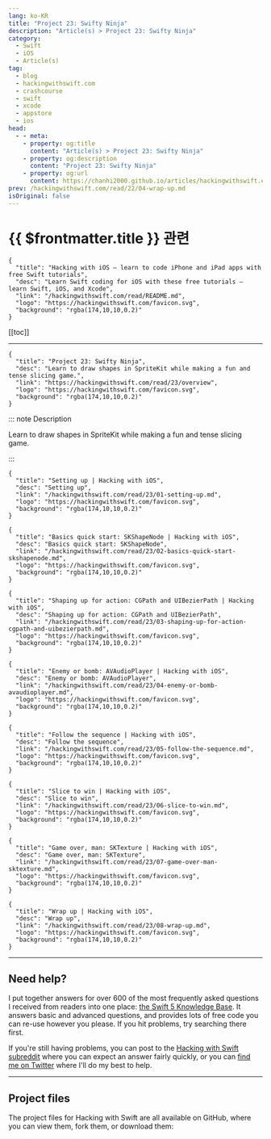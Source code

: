 ```yaml
---
lang: ko-KR
title: "Project 23: Swifty Ninja"
description: "Article(s) > Project 23: Swifty Ninja"
category:
  - Swift
  - iOS
  - Article(s)
tag: 
  - blog
  - hackingwithswift.com
  - crashcourse
  - swift
  - xcode
  - appstore
  - ios  
head:
  - - meta:
    - property: og:title
      content: "Article(s) > Project 23: Swifty Ninja"
    - property: og:description
      content: "Project 23: Swifty Ninja"
    - property: og:url
      content: https://chanhi2000.github.io/articles/hackingwithswift.com/read/23/overview.html
prev: /hackingwithswift.com/read/22/04-wrap-up.md
isOriginal: false
---
```


# {{ $frontmatter.title }} 관련

```component VPCard
{
  "title": "Hacking with iOS – learn to code iPhone and iPad apps with free Swift tutorials",
  "desc": "Learn Swift coding for iOS with these free tutorials – learn Swift, iOS, and Xcode",
  "link": "/hackingwithswift.com/read/README.md",
  "logo": "https://hackingwithswift.com/favicon.svg",
  "background": "rgba(174,10,10,0.2)"
}
```

[[toc]]

---

```component VPCard
{
  "title": "Project 23: Swifty Ninja",
  "desc": "Learn to draw shapes in SpriteKit while making a fun and tense slicing game.",
  "link": "https://hackingwithswift.com/read/23/overview", 
  "logo": "https://hackingwithswift.com/favicon.svg",
  "background": "rgba(174,10,10,0.2)"
}
```

::: note Description

Learn to draw shapes in SpriteKit while making a fun and tense slicing game.

:::

```component VPCard
{
  "title": "Setting up | Hacking with iOS",
  "desc": "Setting up",
  "link": "/hackingwithswift.com/read/23/01-setting-up.md",
  "logo": "https://hackingwithswift.com/favicon.svg",
  "background": "rgba(174,10,10,0.2)"
}
```

```component VPCard
{
  "title": "Basics quick start: SKShapeNode | Hacking with iOS",
  "desc": "Basics quick start: SKShapeNode",
  "link": "/hackingwithswift.com/read/23/02-basics-quick-start-skshapenode.md",
  "logo": "https://hackingwithswift.com/favicon.svg",
  "background": "rgba(174,10,10,0.2)"
}
```

```component VPCard
{
  "title": "Shaping up for action: CGPath and UIBezierPath | Hacking with iOS",
  "desc": "Shaping up for action: CGPath and UIBezierPath",
  "link": "/hackingwithswift.com/read/23/03-shaping-up-for-action-cgpath-and-uibezierpath.md",
  "logo": "https://hackingwithswift.com/favicon.svg",
  "background": "rgba(174,10,10,0.2)"
}
```

```component VPCard
{
  "title": "Enemy or bomb: AVAudioPlayer | Hacking with iOS",
  "desc": "Enemy or bomb: AVAudioPlayer",
  "link": "/hackingwithswift.com/read/23/04-enemy-or-bomb-avaudioplayer.md",
  "logo": "https://hackingwithswift.com/favicon.svg",
  "background": "rgba(174,10,10,0.2)"
}
```

```component VPCard
{
  "title": "Follow the sequence | Hacking with iOS",
  "desc": "Follow the sequence",
  "link": "/hackingwithswift.com/read/23/05-follow-the-sequence.md",
  "logo": "https://hackingwithswift.com/favicon.svg",
  "background": "rgba(174,10,10,0.2)"
}
```

```component VPCard
{
  "title": "Slice to win | Hacking with iOS",
  "desc": "Slice to win",
  "link": "/hackingwithswift.com/read/23/06-slice-to-win.md",
  "logo": "https://hackingwithswift.com/favicon.svg",
  "background": "rgba(174,10,10,0.2)"
}
```

```component VPCard
{
  "title": "Game over, man: SKTexture | Hacking with iOS",
  "desc": "Game over, man: SKTexture",
  "link": "/hackingwithswift.com/read/23/07-game-over-man-sktexture.md",
  "logo": "https://hackingwithswift.com/favicon.svg",
  "background": "rgba(174,10,10,0.2)"
}
```

```component VPCard
{
  "title": "Wrap up | Hacking with iOS",
  "desc": "Wrap up",
  "link": "/hackingwithswift.com/read/23/08-wrap-up.md",
  "logo": "https://hackingwithswift.com/favicon.svg",
  "background": "rgba(174,10,10,0.2)"
}
```

---

## Need help?

I put together answers for over 600 of the most frequently asked questions I received from readers into one place: [the Swift 5 Knowledge Base](/hackingwithswift.com/example-code/README.md). It answers basic and advanced questions, and provides lots of free code you can re-use however you please. If you hit problems, try searching there first.

If you're still having problems, you can post to the [<FontIcon icon="fa-brands fa-reddit"/>Hacking with Swift subreddit](http://reddit.com/r/hackingwithswift) where you can expect an answer fairly quickly, or you can [<FontIcon icon="fa-brands fa-x-twitter"/>find me on Twitter](http://x.com/twostraws) where I'll do my best to help.

---

## Project files

The project files for Hacking with Swift are all available on GitHub, where you can view them, fork them, or download them:

<SiteInfo
  name="twostraws/HackingWithSwift"
  desc="The project source code for Hacking with iOS."
  url="https://github.com/twostraws/HackingWithSwift"
  logo="https://avatars.githubusercontent.com/u/190200?v=4"
  preview="https://opengraph.githubassets.com/0c5c3b0395eec78c01ced842cfd7c8e99ad84abe3fe892fe90b1e97e022423ce/twostraws/HackingWithSwift"/>

